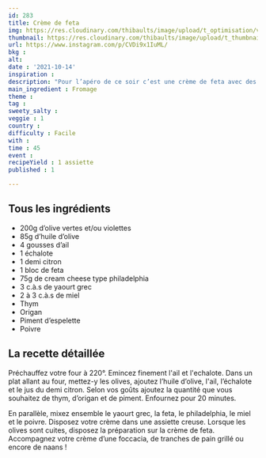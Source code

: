 ```yaml
---
id: 283
title: Crème de feta
img: https://res.cloudinary.com/thibaults/image/upload/t_optimisation/v1634542881/Recipes/20211014_creme_feta.jpg
thumbnail: https://res.cloudinary.com/thibaults/image/upload/t_thumbnail_josie/v1634542881/Recipes/20211014_creme_feta.jpg
url: https://www.instagram.com/p/CVDi9x1IuML/
bkg : 
alt: 
date : '2021-10-14'
inspiration : 
description: "Pour l’apéro de ce soir c’est une crème de feta avec des olives rôtis ! A déguster avec du pain, des pitas ou encore une focaccia."
main_ingredient : Fromage
theme : 
tag : 
sweety_salty : 
veggie : 1
country : 
difficulty : Facile
with : 
time : 45
event : 
recipeYield : 1 assiette
published : 1

---
```


## Tous les ingrédients
 - 200g d’olive vertes et/ou violettes
 - 85g d’huile d’olive
 - 4 gousses d’ail
 - 1 échalote
 - 1 demi citron
 - 1 bloc de feta
 - 75g de cream cheese type philadelphia
 - 3 c.à.s de yaourt grec
 - 2 à 3 c.à.s de miel
 - Thym
 - Origan
 - Piment d’espelette
 - Poivre

## La recette détaillée
Préchauffez votre four à 220°. Emincez finement l'ail et l'echalote. Dans un plat allant au four, mettez-y les olives, ajoutez l’huile d’olive, l'ail, l’échalote et le jus du demi citron. Selon vos goûts ajoutez la quantité que vous souhaitez de thym, d’origan et de piment. Enfournez pour 20 minutes.

En parallèle, mixez ensemble le yaourt grec, la feta, le philadelphia, le miel et le poivre. Disposez votre crème dans une assiette creuse. Lorsque les olives sont cuites, disposez la préparation sur la crème de feta. Accompagnez votre crème d’une foccacia, de tranches de pain grillé ou encore de naans !